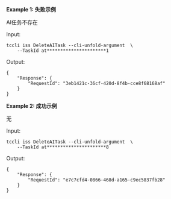 **Example 1: 失败示例**

AI任务不存在

Input: 

```
tccli iss DeleteAITask --cli-unfold-argument  \
    --TaskId at**********************1
```

Output: 
```
{
    "Response": {
        "RequestId": "3eb1421c-36cf-420d-8f4b-cce8f68168af"
    }
}
```

**Example 2: 成功示例**

无

Input: 

```
tccli iss DeleteAITask --cli-unfold-argument  \
    --TaskId at**********************8
```

Output: 
```
{
    "Response": {
        "RequestId": "e7c7cfd4-0866-468d-a165-c9ec5837fb28"
    }
}
```

